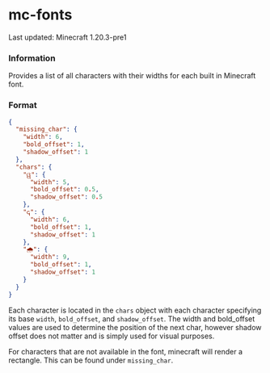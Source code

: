 # mc-fonts

Last updated: Minecraft <!--MC TOKEN-->1.20.3-pre1<!--MC TOKEN-->

### Information

Provides a list of all characters with their widths for each built in Minecraft font.

### Format

```json
{
  "missing_char": {
    "width": 6,
    "bold_offset": 1,
    "shadow_offset": 1
  },
  "chars": {
    "ୱ": {
      "width": 5,
      "bold_offset": 0.5,
      "shadow_offset": 0.5
    },
    "𐌾": {
      "width": 6,
      "bold_offset": 1,
      "shadow_offset": 1
    },
    "🌧": {
      "width": 9,
      "bold_offset": 1,
      "shadow_offset": 1
    }
  }
}
```

Each character is located in the ``chars`` object with each character specifying its base ``width``, ``bold_offset``, and ``shadow_offset``.
The width and bold_offset values are used to determine the position of the next char, however shadow offset does not matter and is simply used for visual purposes.

For characters that are not available in the font, minecraft will render a rectangle. This can be found under ``missing_char``.
